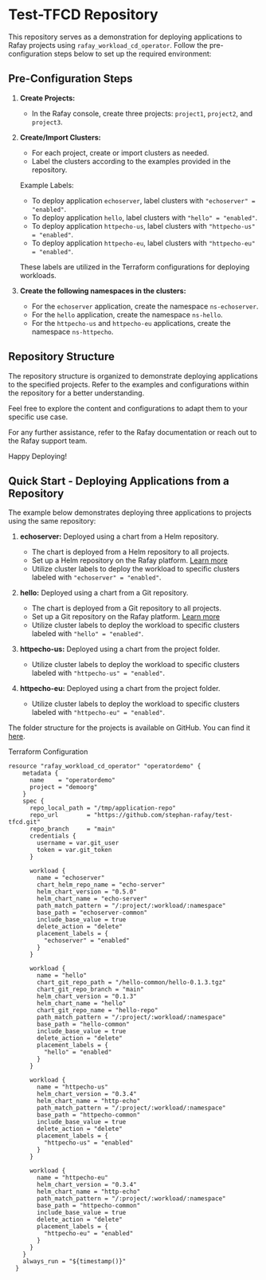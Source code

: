 # Test-TFCD Repository

This repository serves as a demonstration for deploying applications to Rafay projects using `rafay_workload_cd_operator`. Follow the pre-configuration steps below to set up the required environment:

## Pre-Configuration Steps

1. **Create Projects:**
   - In the Rafay console, create three projects: `project1`, `project2`, and `project3`.

2. **Create/Import Clusters:**
   - For each project, create or import clusters as needed.
   - Label the clusters according to the examples provided in the repository.

   Example Labels:
   - To deploy application `echoserver`, label clusters with `"echoserver" = "enabled"`.
   - To deploy application `hello`, label clusters with `"hello" = "enabled"`.
   - To deploy application `httpecho-us`, label clusters with `"httpecho-us" = "enabled"`.
   - To deploy application `httpecho-eu`, label clusters with `"httpecho-eu" = "enabled"`.


   These labels are utilized in the Terraform configurations for deploying workloads.

3. **Create the following namespaces in the clusters:**
   - For the `echoserver` application, create the namespace `ns-echoserver`.
   - For the `hello` application, create the namespace `ns-hello`.
   - For the `httpecho-us` and `httpecho-eu` applications, create the namespace `ns-httpecho`.

## Repository Structure

The repository structure is organized to demonstrate deploying applications to the specified projects. Refer to the examples and configurations within the repository for a better understanding.

Feel free to explore the content and configurations to adapt them to your specific use case.

For any further assistance, refer to the Rafay documentation or reach out to the Rafay support team.

Happy Deploying!


## Quick Start - Deploying Applications from a Repository

The example below demonstrates deploying three applications to projects using the same repository:

1. **echoserver:** Deployed using a chart from a Helm repository.
    - The chart is deployed from a Helm repository to all projects.
    - Set up a Helm repository on the Rafay platform. [Learn more](https://docs.rafay.co/integrations/repositories/overview/)
    - Utilize cluster labels to deploy the workload to specific clusters labeled with `"echoserver" = "enabled"`.

2. **hello:** Deployed using a chart from a Git repository.
    - The chart is deployed from a Git repository to all projects. 
    - Set up a Git repository on the Rafay platform. [Learn more](https://docs.rafay.co/integrations/repositories/overview/)
    - Utilize cluster labels to deploy the workload to specific clusters labeled with `"hello" = "enabled"`.

3. **httpecho-us:** Deployed using a chart from the project folder.
    - Utilize cluster labels to deploy the workload to specific clusters labeled with `"httpecho-us" = "enabled"`.

4. **httpecho-eu:** Deployed using a chart from the project folder.
    - Utilize cluster labels to deploy the workload to specific clusters labeled with `"httpecho-eu" = "enabled"`.


The folder structure for the projects is available on GitHub. You can find it [here](https://github.com/stephan-rafay/test-tfcd.git).

Terraform Configuration
```hcl
resource "rafay_workload_cd_operator" "operatordemo" {
	metadata {
	  name    = "operatordemo"
	  project = "demoorg"
	}
	spec {
	  repo_local_path = "/tmp/application-repo"
	  repo_url        = "https://github.com/stephan-rafay/test-tfcd.git"
	  repo_branch     = "main"
	  credentials {
	    username = var.git_user
	    token = var.git_token
	  }
  
	  workload {
		name = "echoserver"
		chart_helm_repo_name = "echo-server"
		helm_chart_version = "0.5.0"
		helm_chart_name = "echo-server"
		path_match_pattern = "/:project/:workload/:namespace"
		base_path = "echoserver-common"
		include_base_value = true
		delete_action = "delete"
		placement_labels = {
		  "echoserver" = "enabled"
		}
	  }

	  workload {
		name = "hello"
		chart_git_repo_path = "/hello-common/hello-0.1.3.tgz"
		chart_git_repo_branch = "main"   
		helm_chart_version = "0.1.3"
		helm_chart_name = "hello"
		chart_git_repo_name = "hello-repo"
		path_match_pattern = "/:project/:workload/:namespace"
		base_path = "hello-common"
		include_base_value = true
		delete_action = "delete"
		placement_labels = {
		  "hello" = "enabled"
		}
	  }
  
	  workload {
		name = "httpecho-us"
		helm_chart_version = "0.3.4"
		helm_chart_name = "http-echo"
		path_match_pattern = "/:project/:workload/:namespace"
		base_path = "httpecho-common"
		include_base_value = true
		delete_action = "delete"
		placement_labels = {
		  "httpecho-us" = "enabled"
		}
	  }
  
	  workload {
		name = "httpecho-eu"
		helm_chart_version = "0.3.4"
		helm_chart_name = "http-echo"
		path_match_pattern = "/:project/:workload/:namespace"
		base_path = "httpecho-common"
		include_base_value = true
		delete_action = "delete"
		placement_labels = {
		  "httpecho-eu" = "enabled"
		}
	  }	 
	}
	always_run = "${timestamp()}"
  }
```


